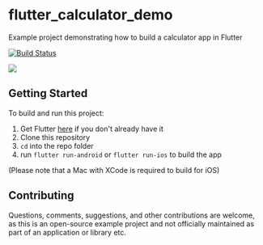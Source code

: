 # flutter_calculator_demo
Example project demonstrating how to build a calculator app in Flutter

[![Build Status](https://dev.azure.com/bassheads/az-400-1/_apis/build/status/skiryazov.flutter-calculator-demo?branchName=master)](https://dev.azure.com/bassheads/az-400-1/_build/latest?definitionId=6&branchName=master)

![](preview.gif)



## Getting Started
To build and run this project:

1. Get Flutter [here](https://flutter.dev) if you don't already have it
2. Clone this repository
3. `cd` into the repo folder
4. run `flutter run-android` or `flutter run-ios` to build the app

(Please note that a Mac with XCode is required to build for iOS)

## Contributing
Questions, comments, suggestions, and other contributions are welcome, as this is an open-source example project and not officially maintained as part of an application or library etc. 
